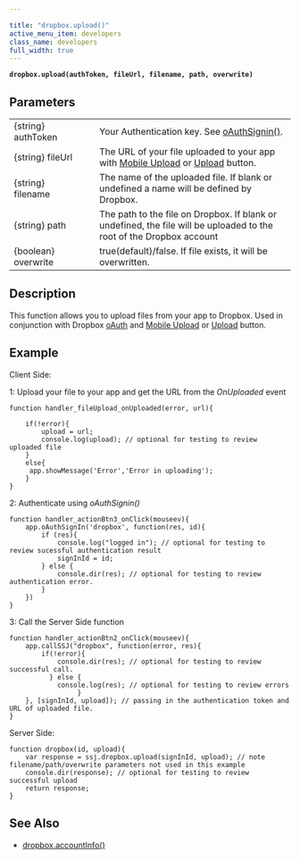 ```yaml
---

title: "dropbox.upload()"
active_menu_item: developers
class_name: developers
full_width: true
---
```


**`dropbox.upload(authToken, fileUrl, filename, path, overwrite)`**

## Parameters

<table>
<tr>
<td width="181">
{string} authToken

</td>
<td width="18">
</td>
<td width="681">
Your Authentication key. See <a href="/developers/documentation/scripting-apis/client-api/oauth/oauthsignin/">oAuthSignin()</a>.
</td>
</tr>
<tr>
<td width="181">
{string} fileUrl
</td>
<td width="18">
</td>
<td width="681">
The URL of your file uploaded to your app with <a href="/developers/documentation/product-guide/widget-properties-events/mobile/upload-button">Mobile Upload</a> or <a href="/developers/documentation/product-guide/widget-properties-events/common/upload-button2">Upload</a> button.
</td>
<tr>
<td width="181">
{string} filename

</td>
<td width="18">
</td>
<td width="681">
The name of the uploaded file. If blank or undefined a name will be defined by Dropbox.

</td>
</tr>
<tr>
<td width="181">
{string} path
</td>
<td width="18">
</td>
<td width="681">
The path to the file on Dropbox. If blank or undefined, the file will be uploaded to the root of the Dropbox account
</td>
<tr>
<td width="181">
{boolean} overwrite

</td>
<td width="18">
</td>
<td width="681">
true(default)/false. If file exists, it will be overwritten.

</td>
</table>

## Description
This function allows you to upload files from your app to Dropbox. Used in conjunction with Dropbox [oAuth](/developers/documentation/product-guide/advanced-features/oauth/app-key-and-app-secret/dropbox/) and [Mobile Upload](/developers/documentation/product-guide/widget-properties-events/mobile/upload-button) or [Upload](/developers/documentation/product-guide/widget-properties-events/common/upload-button2) button.

## Example

Client Side:

1: Upload your file to your app and get the URL from the *OnUploaded* event

	function handler_fileUpload_onUploaded(error, url){
	
		if(!error){
	        upload = url;  
	        console.log(upload); // optional for testing to review uploaded file
	    }
	    else{
	     app.showMessage('Error','Error in uploading');
	    }
	}

2: Authenticate using *oAuthSignin()*

	function handler_actionBtn3_onClick(mouseev){
	    app.oAuthSignIn('dropbox', function(res, id){
	        if (res){
	            console.log("logged in"); // optional for testing to review sucessful authentication result
	            signInId = id;
	        } else {
	            console.dir(res); // optional for testing to review authentication error.
	        }
		})
	}

3: Call the Server Side function

	function handler_actionBtn2_onClick(mouseev){
		app.callSSJ("dropbox", function(error, res){
	        if(!error){
	            console.dir(res); // optional for testing to review successful call.
	          } else {
	            console.log(res); // optional for testing to review errors
	                 }
	    }, [signInId, upload]); // passing in the authentication token and URL of uploaded file.
	}

Server Side:

	function dropbox(id, upload){
	    var response = ssj.dropbox.upload(signInId, upload); // note filename/path/overwrite parameters not used in this example
	    console.dir(response); // optional for testing to review successful upload
	    return response;
	}


## See Also

- [dropbox.accountInfo()](/developers/documentation/scripting-apis/server-side-api/dropbox-object/dropboxacinfo)